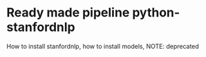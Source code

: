 # Ready made pipeline python-stanfordnlp

How to install stanfordnlp, how to install models, NOTE: deprecated


